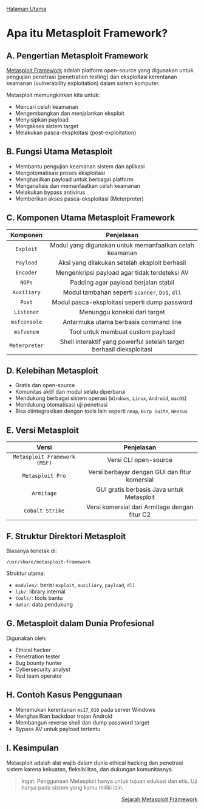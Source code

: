 <p align="left">
  <a href="https://github.com/fixploit03/Belajar-Metasploit-Framework">Halaman Utama</a>
</p>

# Apa itu Metasploit Framework?

## A. Pengertian Metasploit Framework

[Metasploit Framework](https://www.metasploit.com/) adalah platform open-source yang digunakan untuk pengujian penetrasi (penetration testing) dan eksploitasi kerentanan keamanan (vulnerability exploitation) dalam sistem komputer.

Metasploit memungkinkan kita untuk:
- Mencari celah keamanan
- Mengembangkan dan menjalankan eksploit
- Menyisipkan payload
- Mengakses sistem target
- Melakukan pasca-eksploitasi (post-exploitation)

## B. Fungsi Utama Metasploit
- Membantu pengujian keamanan sistem dan aplikasi
- Mengotomatisasi proses eksploitasi
- Menghasilkan payload untuk berbagai platform
- Menganalisis dan memanfaatkan celah keamanan
- Melakukan bypass antivirus
- Memberikan akses pasca-eksploitasi (Meterpreter)

## C. Komponen Utama Metasploit Framework

| Komponen | Penjelasan |
|:--:|:--:|
| `Exploit` | Modul yang digunakan untuk memanfaatkan celah keamanan |
| `Payload` | Aksi yang dilakukan setelah eksploit berhasil |
| `Encoder` | Mengenkripsi payload agar tidak terdeteksi AV |
| `NOPs` | Padding agar payload berjalan stabil |
| `Auxiliary` | Modul tambahan seperti `scanner`, `DoS`, `dll` |
| `Post` | Modul pasca-eksploitasi seperti dump password |
| `Listener` | Menunggu koneksi dari target | 
| `msfconsole` | Antarmuka utama berbasis command line |
| `msfvenom` | Tool untuk membuat custom payload |
| `Meterpreter` | Shell interaktif yang powerful setelah target berhasil dieksploitasi |

## D. Kelebihan Metasploit
- Gratis dan open-source
- Komunitas aktif dan modul selalu diperbarui
- Mendukung berbagai sistem operasi (`Windows`, `Linux`, `Android`, `macOS`)
- Mendukung otomatisasi uji penetrasi
- Bisa diintegrasikan dengan tools lain seperti `nmap`, `Burp Suite`, `Nessus`

## E. Versi Metasploit

| Versi |	Penjelasan |
|:--:|:--:|
| `Metasploit Framework (MSF)` | Versi CLI open-source |
| `Metasploit Pro` | Versi berbayar dengan GUI dan fitur komersial | 
| `Armitage` | GUI gratis berbasis Java untuk Metasploit |
| `Cobalt Strike` | Versi komersial dari Armitage dengan fitur C2 | 

## F. Struktur Direktori Metasploit

Biasanya terletak di:

```
/usr/share/metasploit-framework
```

Struktur utama:
- `modules/`: berisi `exploit`, `auxiliary`, `payload`, `dll`
- `lib/`: library internal
- `tools/`: tools bantu
- `data/`: data pendukung

## G. Metasploit dalam Dunia Profesional

Digunakan oleh:
- Ethical hacker
- Penetration tester
- Bug bounty hunter
- Cybersecurity analyst
- Red team operator


## H. Contoh Kasus Penggunaan

- Menemukan kerentanan `ms17_010` pada server Windows
- Menghasilkan backdoor trojan Android
- Membangun reverse shell dan dump password target
- Bypass AV untuk payload tertentu

## I. Kesimpulan

Metasploit adalah alat wajib dalam dunia ethical hacking dan penetrasi sistem karena kekuatan, fleksibilitas, dan dukungan komunitasnya.

> Ingat: Penggunaan Metasploit hanya untuk tujuan edukasi dan etis. Uji hanya pada sistem yang kamu miliki izin.

<p align="right">
  <a href="https://github.com/fixploit03/Belajar-Metasploit-Framework/blob/main/resource/Sejarah%20Metasploit%20Framework.md">Sejarah Metasploit Framework</a>
</p>
